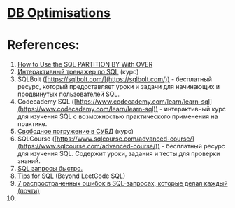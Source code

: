 
# [DB Optimisations](../../../8.%20Troubleshooting/2.%20Profiling/Optimisations/DB.md)

# References:

1. [How to Use the SQL PARTITION BY With OVER](https://learnsql.com//blog/partition-by-with-over-sql/?utm_source=newsletter&utm_medium=email&utm_campaign=newsletter-december-2023)
2. [Интерактивный тренажер по SQL](https://stepik.org/course/63054/promo) (курс)
3. SQLBolt ([https://sqlbolt.com/](https://sqlbolt.com/)) - бесплатный ресурс, который предоставляет уроки и задачи для начинающих и продвинутых пользователей SQL.
4. Codecademy SQL ([https://www.codecademy.com/learn/learn-sql](https://www.codecademy.com/learn/learn-sql)) - интерактивный курс для изучения SQL с возможностью практического применения на практике.
5. [Свободное погружение в СУБД](https://stepik.org/course/70710/promo#toc) (курс)
6. SQLCourse ([https://www.sqlcourse.com/advanced-course/](https://www.sqlcourse.com/advanced-course/)) - бесплатный ресурс для изучения SQL. Содержит уроки, задания и тесты для проверки знаний.
7. [SQL запросы быстро.](https://habr.com/ru/articles/480838/)
8. [Tips for SQL](https://github.com/shawlu95/Beyond-LeetCode-SQL) (Beyond LeetCode SQL)
9. [7 распространенных ошибок в SQL-запросах, которые делал каждый (почти)](https://habr.com/ru/post/651965/)
10. 